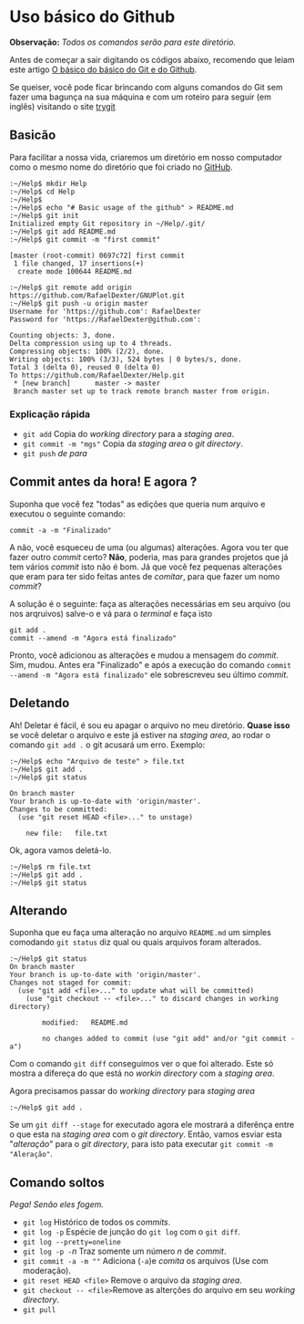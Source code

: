 # Uso básico do Github

**Observação:** *Todos os comandos serão para este diretório.*

Antes de começar a sair digitando os códigos abaixo, recomendo que leiam
este artigo [O básico do básico do Git e do Github](http://www.viniciusdacal.com/pt/iniciante/2015/01/29/o-basico-do-basico-do-git-e-do-github.html).

Se queiser, você pode ficar brincando com alguns comandos do Git sem fazer uma
bagunça na sua máquina e com um roteiro para seguir (em inglês) visitando o site
[trygit](https://try.github.io/levels/1/challenges/1)

## Basicão
Para facilitar a nossa vida, criaremos um diretório em nosso computador como o
mesmo nome do diretório que foi criado no [GitHub](http://github.com).

```shell
:~/Help$ mkdir Help
:~/Help$ cd Help
:~/Help$
:~/Help$ echo "# Basic usage of the github" > README.md
:~/Help$ git init
Initialized empty Git repository in ~/Help/.git/
:~/Help$ git add README.md
:~/Help$ git commit -m "first commit"
```
```
[master (root-commit) 0697c72] first commit
 1 file changed, 17 insertions(+)
  create mode 100644 README.md
```
```shell
:~/Help$ git remote add origin https://github.com/RafaelDexter/GNUPlot.git
:~/Help$ git push -u origin master
Username for 'https://github.com': RafaelDexter
Password for 'https://RafaelDexter@github.com': 
```
```
Counting objects: 3, done.
Delta compression using up to 4 threads.
Compressing objects: 100% (2/2), done.
Writing objects: 100% (3/3), 524 bytes | 0 bytes/s, done.
Total 3 (delta 0), reused 0 (delta 0)
To https://github.com/RafaelDexter/Help.git
 * [new branch]      master -> master
 Branch master set up to track remote branch master from origin.
```
### Explicação rápida
+ `git add`				Copia do *working directory* para a *staging area*.
+ `git commit -m "mgs"`	Copia da *staging area* o *git directory*.
+ `git push` *de para*	 

## Commit antes da hora! E agora ?

Suponha que você fez "todas" as edições que queria num arquivo e executou o
seguinte comando:

```
commit -a -m "Finalizado"
```

A não, você esqueceu de uma (ou algumas) alterações. Agora vou ter que fazer
outro *commit* certo? **Não**, poderia, mas para grandes projetos que já tem
vários *commit* isto não é bom. Já que você fez pequenas alterações que eram
para ter sido feitas antes de *comitar*, para que fazer um nomo *commit*?

A solução é o seguinte: faça as alterações necessárias em seu arquivo (ou nos
arqruivos) salve-o e vá para o *terminal* e faça isto

```
git add .
commit --amend -m "Agora está finalizado"
 ```

Pronto, você adicionou as alterações e mudou a mensagem do *commit*. Sim, mudou.
Antes era "Finalizado" e após a execução do comando `commit --amend -m "Agora
está finalizado"` ele sobrescreveu seu último *commit*.

## Deletando

Ah! Deletar é fácil, é sou eu apagar o arquivo no meu diretório. **Quase isso**
se você deletar o arquivo e este já estiver na *staging area*, ao rodar o
comando `git add .` o git acusará um erro. Exemplo:

```shell 
:~/Help$ echo "Arquivo de teste" > file.txt
:~/Help$ git add .
:~/Help$ git status
```
```
On branch master
Your branch is up-to-date with 'origin/master'.
Changes to be committed:
  (use "git reset HEAD <file>..." to unstage)

	new file:   file.txt
```
Ok, agora vamos deletá-lo.
```shell 
:~/Help$ rm file.txt
:~/Help$ git add .
:~/Help$ git status
```

## Alterando

Suponha que eu faça uma alteração no arquivo `README.md` um simples comodando
`git status` diz qual ou quais arquivos foram alterados.

```shell
:~/Help$ git status
On branch master
Your branch is up-to-date with 'origin/master'.
Changes not staged for commit:
  (use "git add <file>..." to update what will be committed)
    (use "git checkout -- <file>..." to discard changes in working directory)

		modified:   README.md

		no changes added to commit (use "git add" and/or "git commit -a")
```

Com o comando `git diff` conseguimos ver o que foi alterado. Este só mostra a
difereça do que está no *workin directory* com a *staging area*.

Agora precisamos passar do *working directory* para *staging area*

```shell
:~/Help$ git add .
```

Se um `git diff --stage` for executado agora ele mostrará a diferênça entre o
que esta na *staging area* com o *git directory*. Então, vamos esviar esta
"*alteração*" para o *git directory*, para isto pata executar `git commit -m
"Aleração"`.

## Comando soltos
*Pega! Senão eles fogem.*
+ `git log`				Histórico de todos os *commits*.
+ `git log -p`			Espécie de junção do `git log` com o `git diff`.
+ `git log --pretty=oneline`
+ `git log -p -`*n*		Traz somente um número *n* de *commit*.
+ `git commit -a -m ""`	Adiciona (`-a`)e *comita* os arquivos (Use com moderação).
+ `git reset HEAD <file>` Remove o arquivo <file> da *staging area*.
+ `git checkout -- <file>`Remove as alterções do arquivo <file> em seu *working directory*.
+ `git pull`
